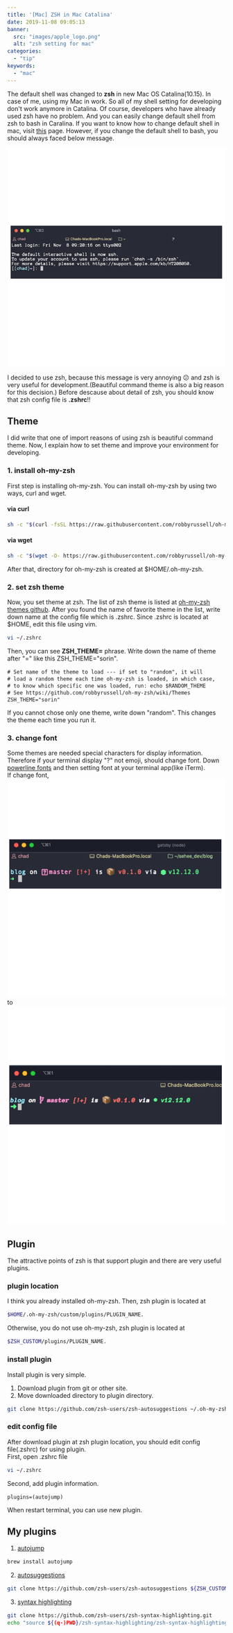 ```yaml
---
title: '[Mac] ZSH in Mac Catalina'
date: 2019-11-08 09:05:13
banner:
  src: "images/apple_logo.png"
  alt: "zsh setting for mac"
categories:
  - "tip"
keywords:
  - "mac"
---
```


The default shell was changed to <strong>zsh</strong> in new Mac OS Catalina(10.15).
In case of me, using my Mac in work. So all of my shell setting for developing don't work anymore in Catalina.
Of course, developers who have already used zsh have no problem. And you can easily change default shell from zsh to bash in Caralina.
If you want to know how to change default shell in mac, visit [this](../mac-change-shell) page. However, if you change the default shell to bash, you should always faced below message.

![](images/bash_message.png)

I decided to use zsh, because this message is very annoying 😕 and zsh is very useful for development.(Beautiful command theme is also a big reason for this decision.)
Before descause about detail of zsh, you should know that zsh config file is <strong>.zshrc</strong>!!

## Theme
I did write that one of import reasons of using zsh is beautiful command theme. Now, I explain how to set theme and improve your environment for developing.

### 1. install oh-my-zsh
First step is installing oh-my-zsh. You can install oh-my-zsh by using two ways, curl and wget.
#### via curl
~~~bash
sh -c "$(curl -fsSL https://raw.githubusercontent.com/robbyrussell/oh-my-zsh/master/tools/install.sh)"
~~~
#### via wget
~~~bash
sh -c "$(wget -O- https://raw.githubusercontent.com/robbyrussell/oh-my-zsh/master/tools/install.sh)"
~~~

After that, directory for oh-my-zsh is created at $HOME/.oh-my-zsh.

### 2. set zsh theme
Now, you set theme at zsh. The list of zsh theme is listed at [oh-my-zsh themes github](https://github.com/robbyrussell/oh-my-zsh/wiki/External-themes).
After you found the name of favorite theme in the list, write down name at the config file which is .zshrc.
Since .zshrc is located at $HOME, edit this file using vim.
~~~bash
vi ~/.zshrc
~~~
Then, you can see <strong>ZSH\_THEME=</strong> phrase. Write down the name of theme after "=" like this ZSH\_THEME="sorin".
~~~
# Set name of the theme to load --- if set to "random", it will
# load a random theme each time oh-my-zsh is loaded, in which case,
# to know which specific one was loaded, run: echo $RANDOM_THEME
# See https://github.com/robbyrussell/oh-my-zsh/wiki/Themes
ZSH_THEME="sorin"
~~~
If you cannot chose only one theme, write down "random". This changes the theme each time you run it.

### 3. change font
Some themes are needed special characters for display information. Therefore if your terminal display "?" not emoji, should change font.
Down [powerline fonts](https://github.com/powerline/fonts) and then setting font at your terminal app(like iTerm).<br>
If change font,
![Before change font.](images/before_change_font.png "Before change font.")
to
![After change font](images/after_change_font.png "After change font.")

## Plugin
The attractive points of zsh is that support plugin and there are very useful plugins.

### plugin location
I think you already installed oh-my-zsh. Then, zsh plugin is located at 
~~~bash
$HOME/.oh-my-zsh/custom/plugins/PLUGIN_NAME.
~~~
Otherwise, you do not use oh-my-zsh, zsh plugin is located at 
~~~bash
$ZSH_CUSTOM/plugins/PLUGIN_NAME.
~~~

### install plugin
Install plugin is very simple.
1. Download plugin from git or other site.
2. Move downloaded directory to plugin directory.

~~~bash
git clone https://github.com/zsh-users/zsh-autosuggestions ~/.oh-my-zsh/custom/plugins/zsh-autosuggestions
~~~

### edit config file
After download plugin at zsh plugin location, you should edit config file(.zshrc) for using plugin.<br>
First, open .zshrc file
~~~bash
vi ~/.zshrc
~~~
Second, add plugin information.
~~~
plugins=(autojump)
~~~

When restart terminal, you can use new plugin.

## My plugins
1. [autojump](https://github.com/wting/autojump)
~~~bash
brew install autojump
~~~
2. [autosuggestions](https://github.com/zsh-users/zsh-autosuggestions)
~~~bash
git clone https://github.com/zsh-users/zsh-autosuggestions ${ZSH_CUSTOM:-~/.oh-my-zsh/custom}/plugins/zsh-autosuggestions
~~~
3. [syntax highlighting](https://github.com/zsh-users/zsh-syntax-highlighting)
~~~bash
git clone https://github.com/zsh-users/zsh-syntax-highlighting.git
echo "source ${(q-)PWD}/zsh-syntax-highlighting/zsh-syntax-highlighting.zsh" >> ${ZDOTDIR:-$HOME}/.zshrc
~~~